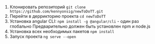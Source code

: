 1. Клонировать репозиторий `git clone https://github.com/kennyonsig/newToDoTT.git`
2. Перейти в деррикторию проекта `cd newToDoTT` 
3. Установка angular CLI: `npm install -g @angular/cli` - один раз глобально
Предварительно должен быть установлен npm и node.js
3. Установка всех необходимых пакетов `npm install` 
4. Запуск проекта `ng serve --open`
 
